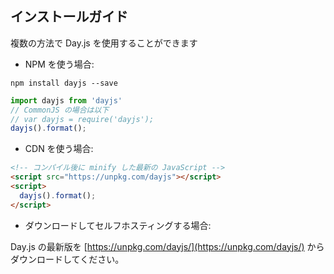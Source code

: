 ## インストールガイド

複数の方法で Day.js を使用することができます

* NPM を使う場合:

```console
npm install dayjs --save
```

```js
import dayjs from 'dayjs'
// CommonJS の場合は以下
// var dayjs = require('dayjs');
dayjs().format();
```

* CDN を使う場合:

```html
<!-- コンパイル後に minify した最新の JavaScript -->
<script src="https://unpkg.com/dayjs"></script>
<script>
  dayjs().format();
</script>
```

* ダウンロードしてセルフホスティングする場合:

Day.js の最新版を [https://unpkg.com/dayjs/](https://unpkg.com/dayjs/) からダウンロードしてください。
